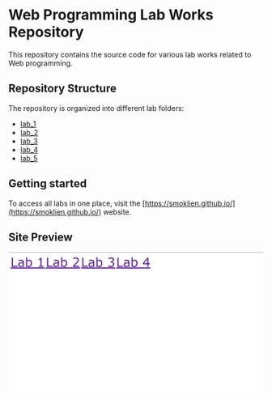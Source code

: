 # Web Programming Lab Works Repository

This repository contains the source code for various lab works related to Web programming.

## Repository Structure

The repository is organized into different lab folders:
- [lab_1](lab_1/)
- [lab_2](lab_2/)
- [lab_3](lab_3/)
- [lab_4](lab_4/)
- [lab_5](lab_5/)

## Getting started

To access all labs in one place, visit the [https://smoklien.github.io/](https://smoklien.github.io/) website.

## Site Preview

![Site Preview](./index_preview.png)
